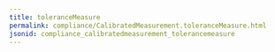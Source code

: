 ```yaml
---
title: toleranceMeasure
permalink: compliance/CalibratedMeasurement.toleranceMeasure.html
jsonid: compliance_calibratedmeasurement_tolerancemeasure
---
```

